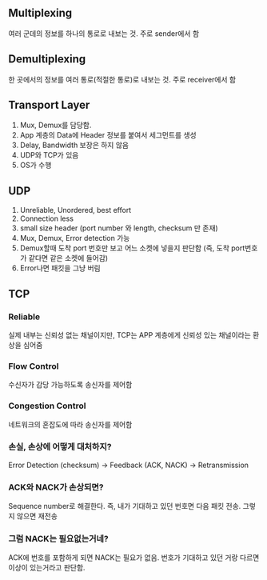 ## Multiplexing
여러 군데의 정보를 하나의 통로로 내보는 것. 주로 sender에서 함

## Demultiplexing
한 곳에서의 정보를 여러 통로(적절한 통로)로 내보는 것. 주로 receiver에서 함

## Transport Layer
1. Mux, Demux를 담당함. 
2. App 계층의 Data에 Header 정보를 붙여서 세그먼트를 생성
3. Delay, Bandwidth 보장은 하지 않음
4. UDP와 TCP가 있음
5. OS가 수행

## UDP
1. Unreliable, Unordered, best effort
2. Connection less
3. small size header (port number 와 length, checksum 만 존재)
4. Mux, Demux, Error detection 가능
5. Demux할때 도착 port 번호만 보고 어느 소켓에 넣을지 판단함 (즉, 도착 port번호가 같다면 같은 소켓에 들어감)
6. Error나면 패킷을 그냥 버림

## TCP
### Reliable
실제 내부는 신뢰성 없는 채널이지만, TCP는 APP 계층에게 신뢰성 있는 채널이라는 환상을 심어줌

### Flow Control
수신자가 감당 가능하도록 송신자를 제어함

### Congestion Control
네트워크의 혼잡도에 따라 송신자를 제어함

### 손실, 손상에 어떻게 대처하지?
Error Detection (checksum) -> Feedback (ACK, NACK) -> Retransmission 

### ACK와 NACK가 손상되면?
Sequence number로 해결한다. 즉, 내가 기대하고 있던 번호면 다음 패킷 전송. 그렇지 않으면 재전송

### 그럼 NACK는 필요없는거네?
ACK에 번호를 포함하게 되면 NACK는 필요가 없음. 번호가 기대하고 있던 거랑 다르면 이상이 있는거라고 판단함.

